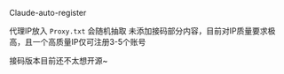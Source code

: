 Claude-auto-register

代理IP放入 `Proxy.txt` 会随机抽取
未添加接码部分内容，目前对IP质量要求极高，且一个高质量IP仅可注册3-5个账号

接码版本目前还不太想开源~